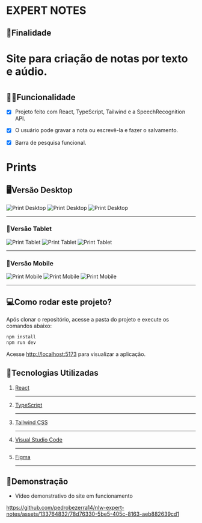 # EXPERT NOTES

## 📝Finalidade
<h1> Site para criação de notas por texto e aúdio.<h1/>

## 👨‍💻Funcionalidade
- [x] Projeto feito com React, TypeScript, Tailwind e a SpeechRecognition API.

- [x] O usuário pode gravar a nota ou escrevê-la e fazer o salvamento.

- [x] Barra de pesquisa funcional.

# Prints

## 🖥️Versão Desktop
![Print Desktop](./src/assets/prints-expert-notes/nlw-expert-print-null.png)
![Print Desktop](./src/assets/prints-expert-notes/nlw-expert-print-add-note.png)
![Print Desktop](./src/assets/prints-expert-notes/nlw-expert-print-card-opened.png) <hr>

### 🤳Versão Tablet
![Print Tablet](./src/assets/prints-expert-notes/print-tablet-1.png)
![Print Tablet](./src/assets/prints-expert-notes/print-tablet-2.png)
![Print Tablet](./src/assets/prints-expert-notes/print-tablet-3.png) <hr>

### 📱Versão Mobile
![Print Mobile](./src/assets/prints-expert-notes/print-mobile-1.png)
![Print Mobile](./src/assets/prints-expert-notes/print-mobile2.png)
![Print Mobile](./src/assets/prints-expert-notes/print-mobile-3.png) <hr>

## 💻Como rodar este projeto?

Após clonar o repositório, acesse a pasta do projeto e execute os comandos abaixo:

```bash
npm install
npm run dev
```

Acesse [http://localhost:5173](http://localhost:5173) para visualizar a aplicação.

## 🔧Tecnologias Utilizadas 
1. [React](https://react.dev/)<hr>
2. [TypeScript](https://www.typescriptlang.org/)<hr>
3. [Tailwind CSS](https://tailwindcss.com/)<hr>
4. [Visual Studio Code](https://code.visualstudio.com)<hr>
5. [Figma](https://www.figma.com/)<hr>

## 📀Demonstração

- Vídeo demonstrativo do site em funcionamento

https://github.com/pedrobezerra14/nlw-expert-notes/assets/133764832/78d76330-5be5-405c-8163-aeb882639cd1



